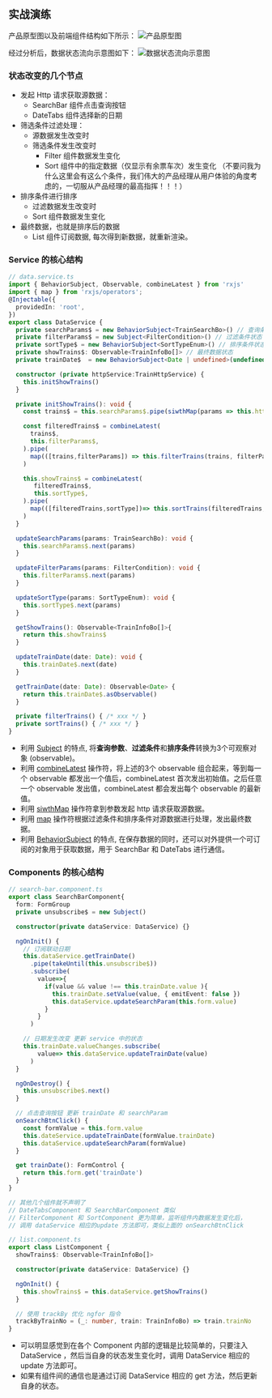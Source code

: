 ## 实战演练

产品原型图以及前端组件结构如下所示：
![产品原型图](https://ws1.sinaimg.cn/large/006tKfTcgy1g0ppsonpmpj31y40qbjwt.jpg)

经过分析后，数据状态流向示意图如下：
![数据状态流向示意图](https://ws1.sinaimg.cn/large/006tKfTcgy1g0pptuszkuj30z108uwfr.jpg)

### 状态改变的几个节点

- 发起 Http 请求获取源数据：
  - SearchBar 组件点击查询按钮
  - DateTabs 组件选择新的日期
- 筛选条件过滤处理：
  - 源数据发生改变时
  - 筛选条件发生改变时
    - Filter 组件数据发生变化
    - Sort 组件中的指定数据（仅显示有余票车次）发生变化 （不要问我为什么这里会有这么个条件，我们伟大的产品经理从用户体验的角度考虑的，一切服从产品经理的最高指挥！！！）
- 排序条件进行排序
  - 过滤数据发生改变时
  - Sort 组件数据发生变化
- 最终数据，也就是排序后的数据
  - List 组件订阅数据, 每次得到新数据，就重新渲染。

### Service 的核心结构

```ts
// data.service.ts
import { BehaviorSubject, Observable, combineLatest } from 'rxjs'
import { map } from 'rxjs/operators';
@Injectable({
  providedIn: 'root',
})
export class DataService {
  private searchParams$ = new BehaviorSubject<TrainSearchBo>() // 查询条件状态
  private filterParams$ = new Subject<FilterCondition>() // 过滤条件状态
  private sortType$ = new BehaviorSubject<SortTypeEnum>() // 排序条件状态
  private showTrains$: Observable<TrainInfoBo[]> // 最终数据状态
  private trainDate$  = new BehaviorSubject<Date | undefined>(undefined) // 出发日期，用于 SearchBar 和 DateTabs 通信

  constructor (private httpService:TrainHttpService) {
    this.initShowTrains()
  }

  private initShowTrains(): void {
    const trains$ = this.searchParams$.pipe(siwthMap(params => this.httpService.search(params)))

    const filteredTrains$ = combineLatest(
      trains$,
      this.filterParams$,
    ).pipe(
      map(([trains,filterParams]) => this.filterTrains(trains, filterParams))
    )

    this.showTrains$ = combineLatest(
       filteredTrains$,
       this.sortType$,
    ).pipe(
      map(([filteredTrains,sortType])=> this.sortTrains(filteredTrains, sortType)),
    )
  }

  updateSearchParams(params: TrainSearchBo): void {
    this.searchParams$.next(params)
  }

  updateFilterParams(params: FilterCondition): void {
    this.filterParams$.next(params)
  }

  updateSortType(params: SortTypeEnum): void {
    this.sortType$.next(params)
  }

  getShowTrains(): Observable<TrainInfoBo[]>{
    return this.showTrains$
  }

  updateTrainDate(date: Date): void {
    this.trainDate$.next(date)
  }

  getTrainDate(date: Date): Observable<Date> {
    return this.trainDate$.asObservable()
  }

  private filterTrains() { /* xxx */ }
  private sortTrains() { /* xxx */ }
}
```

- 利用 [Subject](https://www.learnrxjs.io/subjects/subject.html) 的特点, 将**查询参数**、**过滤条件**和**排序条件**转换为3个可观察对象 (observable)。
- 利用 [combineLatest](https://www.learnrxjs.io/operators/combination/combinelatest.html) 操作符，将上述的3个 observable 组合起来，等到每一个 observable 都发出一个值后，combineLatest 首次发出初始值。之后任意一个 observable 发出值，combineLatest 都会发出每个 observable 的最新值。
- 利用 [siwthMap](https://www.learnrxjs.io/operators/transformation/switchmap.html) 操作符拿到参数发起 http 请求获取源数据。
- 利用 [map](https://www.learnrxjs.io/operators/transformation/map.html) 操作符根据过滤条件和排序条件对源数据进行处理，发出最终数据。
- 利用 [BehaviorSubject](https://www.learnrxjs.io/subjects/behaviorsubject.html) 的特点, 在保存数据的同时，还可以对外提供一个可订阅的对象用于获取数据，用于 SearchBar 和 DateTabs 进行通信。

### Components 的核心结构

```ts
// search-bar.component.ts
export class SearchBarComponent{
  form: FormGroup
  private unsubscribe$ = new Subject()

  constructor(private dataService: DataService) {}

  ngOnInit() {
    // 订阅联动日期
    this.dataService.getTrainDate()
      .pipe(takeUntil(this.unsubscribe$))
      .subscribe(
        value=>{
          if(value && value !== this.trainDate.value ){
            this.trainDate.setValue(value, { emitEvent: false })
            this.dataService.updateSearchParam(this.form.value)
          }
        }
      )

    // 日期发生改变 更新 service 中的状态
    this.trainDate.valueChanges.subscribe(
        value=> this.dataService.updateTrainDate(value)
      )
  }

  ngOnDestroy() {
    this.unsubscribe$.next()
  }

  // 点击查询按钮 更新 trainDate 和 searchParam
  onSearchBtnClick() {
    const formValue = this.form.value
    this.dateService.updateTrainDate(formValue.trainDate)
    this.dataService.updateSearchParam(formValue)
  }

  get trainDate(): FormControl {
    return this.form.get('trainDate')
  }
}

// 其他几个组件就不声明了
// DateTabsComponent 和 SearchBarComponent 类似  
// FilterComponent 和 SortComponent 更为简单，监听组件内数据发生变化后，  
// 调用 dataService 相应的update 方法即可，类似上面的 onSearchBtnClick  

// list.component.ts
export class ListComponent {
  showTrains$: Observable<TrainInfoBo[]>

  constructor(private dataService: DataService) {}

  ngOnInit() {
    this.showTrains$ = this.dataService.getShowTrains()
  }

  // 使用 trackBy 优化 ngfor 指令
  trackByTrainNo = (_: number, train: TrainInfoBo) => train.trainNo
}
```

- 可以明显感觉到在各个 Component 内部的逻辑是比较简单的，只要注入 DataService ，然后当自身的状态发生变化时，调用 DataService 相应的 update 方法即可。
- 如果有组件间的通信也是通过订阅 DataService 相应的 get 方法，然后更新自身的状态。
